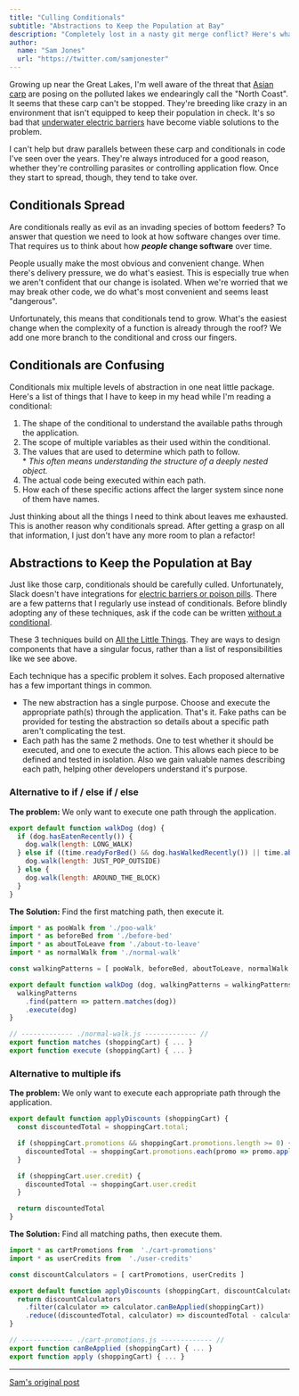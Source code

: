 ```yaml
---
title: "Culling Conditionals"
subtitle: "Abstractions to Keep the Population at Bay"
description: "Completely lost in a nasty git merge conflict? Here's what you do..."
author:
  name: "Sam Jones"
  url: "https://twitter.com/samjonester"
---
```


Growing up near the Great Lakes, I'm well aware of the threat that [Asian carp](https://www.scientificamerican.com/article/asian-carp-woes/) are posing on the polluted lakes we endearingly call the "North Coast". It seems that these carp can't be stopped. They're breeding like crazy in an environment that isn't equipped to keep their population in check. It's so bad that [underwater electric barriers](https://www.jsonline.com/story/news/local/wisconsin/2017/08/07/army-corps-engineers-plans-new-defenses-block-asian-carp-reaching-great-lakes/546376001/) have become viable solutions to the problem.

I can't help but draw parallels between these carp and conditionals in code I've seen over the years. They're always introduced for a good reason, whether they're controlling parasites or controlling application flow. Once they start to spread, though, they tend to take over.

## Conditionals Spread

Are conditionals really as evil as an invading species of bottom feeders? To answer that question we need to look at how software changes over time. That requires us to think about how __*people* change software__ over time.

People usually make the most obvious and convenient change. When there's delivery pressure, we do what's easiest. This is especially true when we aren't confident that our change is isolated. When we're worried that we may break other code, we do what's most convenient and seems least "dangerous".

Unfortunately, this means that conditionals tend to grow. What's the easiest change when the complexity of a function is already through the roof? We add one more branch to the conditional and cross our fingers.

## Conditionals are Confusing

Conditionals mix multiple levels of abstraction in one neat little package. Here's a list of things that I have to keep in my head while I'm reading a conditional:

1. The shape of the conditional to understand the available paths through the application.
1. The scope of multiple variables as their used within the conditional.
1. The values that are used to determine which path to follow.  
   \* _This often means understanding the structure of a deeply nested object._
1. The actual code being executed within each path.
1. How each of these specific actions affect the larger system since none of them have names.

Just thinking about all the things I need to think about leaves me exhausted. This is another reason why conditionals spread. After getting a grasp on all that information, I just don't have any more room to plan a refactor!

## Abstractions to Keep the Population at Bay

Just like those carp, conditionals should be carefully culled. Unfortunately, Slack doesn't have integrations for [electric barriers or poison pills](http://www.chicagotribune.com/news/local/breaking/ct-lake-michigan-asian-carp-met-20160822-story.html). There are a few patterns that I regularly use instead of conditionals. Before blindly adopting any of these techniques, ask if the code can be written [without a conditional](http://michaelfeathers.typepad.com/michael_feathers_blog/2013/11/unconditional-programming.html).

These 3 techniques build on [All the Little Things](https://www.youtube.com/watch?v=8bZh5LMaSm://www.youtube.com/watch?v=8bZh5LMaSmE). They are ways to design components that have a singular focus, rather than a list of responsibilities like we see above.

Each technique has a specific problem it solves. Each proposed alternative has a few important things in common.

- The new abstraction has a single purpose. Choose and execute the appropriate path(s) through the application. That's it. Fake paths can be provided for testing the abstraction so details about a specific path aren't complicating the test.
- Each path has the same 2 methods. One to test whether it should be executed, and one to execute the action. This allows each piece to be defined and tested in isolation. Also we gain valuable names describing each path, helping other developers understand it's purpose.

### Alternative to if / else if / else

**The problem:** We only want to execute one path through the application.

```javascript
export default function walkDog (dog) {
  if (dog.hasEatenRecently()) {
    dog.walk(length: LONG_WALK)
  } else if ((time.readyForBed() && dog.hasWalkedRecently()) || time.aboutToLeave()) {
    dog.walk(length: JUST_POP_OUTSIDE)
  } else {
    dog.walk(length: AROUND_THE_BLOCK)
  }
}
```

**The Solution:** Find the first matching path, then execute it.

```javascript
import * as pooWalk from './poo-walk'
import * as beforeBed from './before-bed'
import * as aboutToLeave from './about-to-leave'
import * as normalWalk from './normal-walk'

const walkingPatterns = [ pooWalk, beforeBed, aboutToLeave, normalWalk ]

export default function walkDog (dog, walkingPatterns = walkingPatterns) {
  walkingPatterns
    .find(pattern => pattern.matches(dog))
    .execute(dog)
}

// ------------- ./normal-walk.js ------------- //
export function matches (shoppingCart) { ... }
export function execute (shoppingCart) { ... }
```

### Alternative to multiple ifs

**The problem:** We only want to execute each appropriate path through the application.

```javascript
export default function applyDiscounts (shoppingCart) {
  const discountedTotal = shoppingCart.total;

  if (shoppingCart.promotions && shoppingCart.promotions.length >= 0) {
    discountedTotal -= shoppingCart.promotions.each(promo => promo.apply(shoppingCart))
  }

  if (shoppingCart.user.credit) {
    discountedTotal -= shoppingCart.user.credit
  }

  return discountedTotal
}
```

**The Solution:** Find all matching paths, then execute them.

```javascript
import * as cartPromotions from  './cart-promotions'
import * as userCredits from  './user-credits'

const discountCalculators = [ cartPromotions, userCredits ]

export default function applyDiscounts (shoppingCart, discountCalculators = discountCalculators) {
  return discountCalculators
    .filter(calculator => calculator.canBeApplied(shoppingCart))
    .reduce((discountedTotal, calculator) => discountedTotal - calculator.apply(shoppingCart), shoppingCart.total)
}

// ------------- ./cart-promotions.js ------------- //
export function canBeApplied (shoppingCart) { ... }
export function apply (shoppingCart) { ... }
```

<hr/>
<p><a rel="canonical" href="https://samljones.com/2017-12-13/culling-conditionals/">Sam's original post</a></p>
